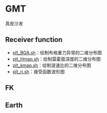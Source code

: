 # GMT
真皮沙发
## Receiver function
- [plt_BGA.sh](ReceiverFunction/plt_BGA.sh)：绘制布格重力异常的二维分布图
- [plt_Hmap.sh](ReceiverFunction/plt_Hmap.sh)：绘制莫霍面深度的二维分布图
- [plt_kmap.sh](ReceiverFunction/plt_kmap.sh)：绘制波速比的二维分布图
- [plt_ri.sh](ReceiverFunction/plt_ri.sh)：接受函数波形图
## FK
## Earth
